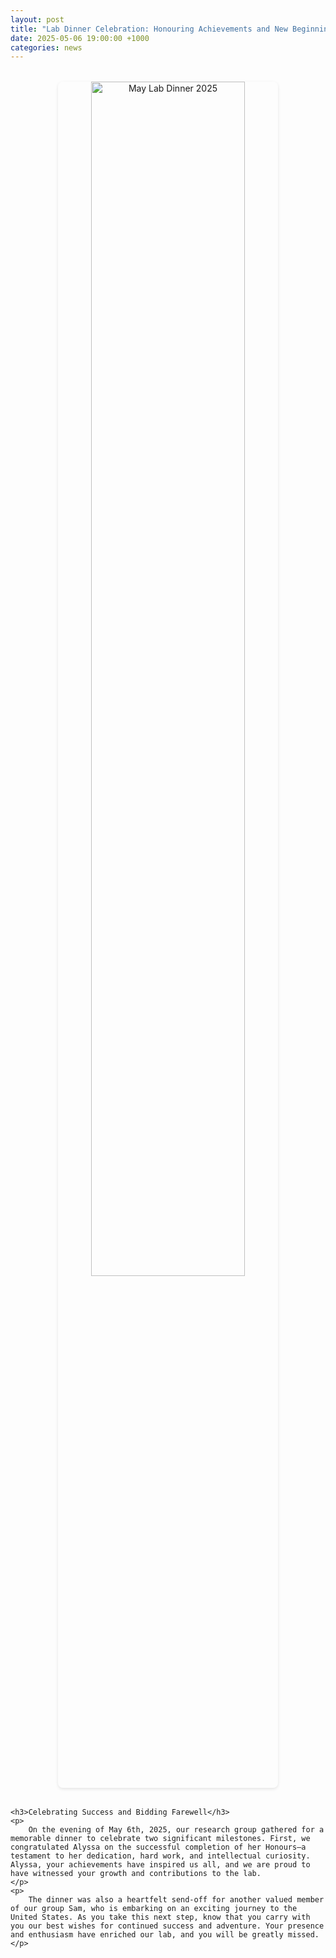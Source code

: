 ```yaml
---
layout: post
title: "Lab Dinner Celebration: Honouring Achievements and New Beginnings"
date: 2025-05-06 19:00:00 +1000
categories: news
---
```


<div class="post-content">
    <div class="post-image">
        <img src="{{ site.baseurl }}/assets/images/maydinner.jpg" alt="May Lab Dinner 2025" class="featured-image">
    </div>

    <h3>Celebrating Success and Bidding Farewell</h3>
    <p>
        On the evening of May 6th, 2025, our research group gathered for a memorable dinner to celebrate two significant milestones. First, we congratulated Alyssa on the successful completion of her Honours—a testament to her dedication, hard work, and intellectual curiosity. Alyssa, your achievements have inspired us all, and we are proud to have witnessed your growth and contributions to the lab.
    </p>
    <p>
        The dinner was also a heartfelt send-off for another valued member of our group Sam, who is embarking on an exciting journey to the United States. As you take this next step, know that you carry with you our best wishes for continued success and adventure. Your presence and enthusiasm have enriched our lab, and you will be greatly missed.
    </p>

  
</div>

<style>
.post-content {
    max-width: 800px;
    margin: 0 auto;
}

.post-image {
    margin: 2rem 0;
    text-align: center;
}

.featured-image {
    max-width: 70%;
    width: 70%;
    height: auto;
    border-radius: 8px;
    box-shadow: 0 2px 5px rgba(0,0,0,0.1);
}

.post-content p {
    margin-bottom: 1.5rem;
    line-height: 1.6;
    text-align: justify;
}

.post-content blockquote {
    margin: 2rem 0;
    padding: 1.5rem;
    background: #f9f9f9;
    border-left: 5px solid #007bff;
    font-style: italic;
    color: #333;
}
</style> 